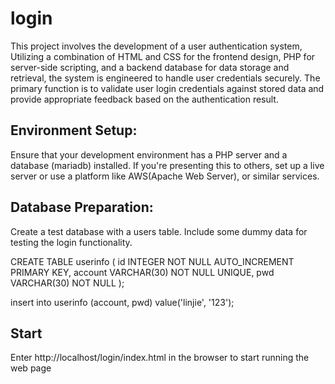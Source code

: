 # login

This project involves the development of a user authentication system, Utilizing a combination of HTML and CSS for the frontend design, PHP for server-side scripting, and a backend database for data storage and retrieval, the system is engineered to handle user credentials securely. The primary function is to validate user login credentials against stored data and provide appropriate feedback based on the authentication result.

## Environment Setup:
Ensure that your development environment has a PHP server and a database (mariadb) installed.
If you're presenting this to others, set up a live server or use a platform like AWS(Apache Web Server), or similar services.

## Database Preparation:
Create a test database with a users table.
Include some dummy data for testing the login functionality.

CREATE TABLE userinfo (
    id INTEGER NOT NULL  AUTO_INCREMENT PRIMARY KEY,
    account VARCHAR(30) NOT NULL UNIQUE,
    pwd VARCHAR(30) NOT NULL
);

insert into userinfo (account, pwd) value('linjie', '123');

## Start
Enter http://localhost/login/index.html in the browser to start running the web page
